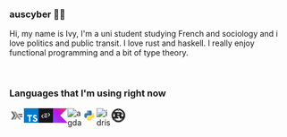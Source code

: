 ### auscyber :transgender_flag:
Hi, my name is Ivy, 
I'm a uni student studying French and sociology and i love politics and public transit. I love rust and haskell. I really enjoy functional programming and a bit of type theory. 



<br />

### Languages that I'm using right now

<img align="left" alt="haskell" width="26px" src="https://raw.githubusercontent.com/github/explore/80688e429a7d4ef2fca1e82350fe8e3517d3494d/topics/haskell/haskell.png">
<img alight="left" alt="rust" width="26px" src="https://raw.githubusercontent.com/github/explore/80688e429a7d4ef2fca1e82350fe8e3517d3494d/topics/rust/rust.png">
<img align="left" alt="typescript" width="26px" src="https://raw.githubusercontent.com/github/explore/80688e429a7d4ef2fca1e82350fe8e3517d3494d/topics/typescript/typescript.png">
<img align="left" alt="purescript" width="26px" src="https://raw.githubusercontent.com/github/explore/549f36e938c7a2323fee1a465e812c7a69128979/topics/purescript/purescript.png">
<img align="left" alt="kotlin" width="26px" src="https://raw.githubusercontent.com/github/explore/80688e429a7d4ef2fca1e82350fe8e3517d3494d/topics/kotlin/kotlin.png" />
<img align="left" alt="agda" width="26px" src="https://avatars.githubusercontent.com/u/410000?s=200&v=4"/>
<img align="left" alt="python" width="26px" src="https://raw.githubusercontent.com/github/explore/80688e429a7d4ef2fca1e82350fe8e3517d3494d/topics/python/python.png" />
<img align="left" alt="idris" width="26px" src="https://pbs.twimg.com/profile_images/838385415132413952/6UQFD8wV.jpg"/>






[twitter]: https://twitter.com/phoebeebridgers
[steam]: https://steamcommunity.com/id/AusCyber/
